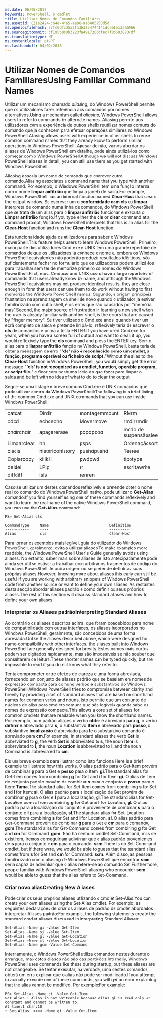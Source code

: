 ```yaml
---
ms.date: 06/05/2017
keywords: PowerShell, o cmdlet
title: Utilizar Nomes de Comandos Familiares
ms.assetid: 021e2424-c64e-4fa5-aa98-aa6405758d5d
ms.openlocfilehash: 37fc6dfad5a2f1363254744141dcab1e13aa5066
ms.sourcegitcommit: cf195b090b3223fa4917206dfec7f0b603873cdf
ms.translationtype: MT
ms.contentlocale: pt-PT
ms.lasthandoff: 04/09/2018
---
```

# <a name="using-familiar-command-names"></a><span data-ttu-id="c00ea-103">Utilizar Nomes de Comandos Familiares</span><span class="sxs-lookup"><span data-stu-id="c00ea-103">Using Familiar Command Names</span></span>
<span data-ttu-id="c00ea-104">Utilizar um mecanismo chamado *aliasing*, do Windows PowerShell permite que os utilizadores fazer referência aos comandos por nomes alternativos.</span><span class="sxs-lookup"><span data-stu-id="c00ea-104">Using a mechanism called *aliasing*, Windows PowerShell allows users to refer to commands by alternate names.</span></span> <span data-ttu-id="c00ea-105">Aliasing permite aos utilizadores com a experiência de outros shells reutilizar nomes comuns do comando que já conhecem para efetuar operações similares no Windows PowerShell.</span><span class="sxs-lookup"><span data-stu-id="c00ea-105">Aliasing allows users with experience in other shells to reuse common command names that they already know to perform similar operations in Windows PowerShell.</span></span> <span data-ttu-id="c00ea-106">Apesar de não, vamos abordar os aliases de Windows PowerShell em detalhe, pode ainda utilizá-los como começar com o Windows PowerShell.</span><span class="sxs-lookup"><span data-stu-id="c00ea-106">Although we will not discuss Windows PowerShell aliases in detail, you can still use them as you get started with Windows PowerShell.</span></span>

<span data-ttu-id="c00ea-107">Aliasing associa um nome de comando que escrever outro comando.</span><span class="sxs-lookup"><span data-stu-id="c00ea-107">Aliasing associates a command name that you type with another command.</span></span> <span data-ttu-id="c00ea-108">Por exemplo, o Windows PowerShell tem uma função interna com o nome **limpar anfitrião** que limpa a janela de saída.</span><span class="sxs-lookup"><span data-stu-id="c00ea-108">For example, Windows PowerShell has an internal function named **Clear-Host** that clears the output window.</span></span> <span data-ttu-id="c00ea-109">Se escrever um o **conformidade com cls** ou **limpar** interpreta de comando numa linha de comandos, do Windows PowerShell que se trata de um alias para o **limpar anfitrião** funcionar e executa o  **Limpar anfitrião** função.</span><span class="sxs-lookup"><span data-stu-id="c00ea-109">If you type either the **cls** or **clear** command at a command prompt, Windows PowerShell interprets that this is an alias for the **Clear-Host** function and runs the **Clear-Host** function.</span></span>

<span data-ttu-id="c00ea-110">Esta funcionalidade ajuda os utilizadores para saber o Windows PowerShell.</span><span class="sxs-lookup"><span data-stu-id="c00ea-110">This feature helps users to learn Windows PowerShell.</span></span> <span data-ttu-id="c00ea-111">Primeiro, maior parte dos utilizadores Cmd.exe e UNIX tem uma grande repertoire de comandos de que os utilizadores já conhece o nome e, embora os Windows PowerShell equivalentes não poderão produzir resultados idênticos, são suficientemente fechar no formulário que os utilizadores podem utilizá-los para trabalhar sem ter de memorize primeiro os nomes do Windows PowerShell.</span><span class="sxs-lookup"><span data-stu-id="c00ea-111">First, most Cmd.exe and UNIX users have a large repertoire of commands that users already know by name, and although the Windows PowerShell equivalents may not produce identical results, they are close enough in form that users can use them to do work without having to first memorize the Windows PowerShell names.</span></span> <span data-ttu-id="c00ea-112">Segundo, a origem principais frustration na aprendizagem da shell de novo quando o utilizador já estiver familiarizado com outro shell, é os erros que são causados por "memória mas".</span><span class="sxs-lookup"><span data-stu-id="c00ea-112">Second, the major source of frustration in learning a new shell when the user is already familiar with another shell, is the errors that are caused by "finger memory".</span></span> <span data-ttu-id="c00ea-113">Se tiver utilizado o Cmd.exe anos, quando tiver um ecrã completo de saída e pretende limpá-lo, reflexively teria de escrever o **cls** de comandos e prima a tecla ENTER.</span><span class="sxs-lookup"><span data-stu-id="c00ea-113">If you have used Cmd.exe for years, when you have a screen full of output and want to clean it up, you would reflexively type the **cls** command and press the ENTER key.</span></span> <span data-ttu-id="c00ea-114">Sem o alias para o **limpar anfitrião** função no Windows PowerShell, basta teria de obter a mensagem de erro "**'cls' não é reconhecido como um cmdlet, a função, programa operável ou ficheiro de script.**"</span><span class="sxs-lookup"><span data-stu-id="c00ea-114">Without the alias to the **Clear-Host** function in Windows PowerShell, you would simply get the error message "**'cls' is not recognized as a cmdlet, function, operable program, or script file.**"</span></span> <span data-ttu-id="c00ea-115">e ficar com nenhuma ideia do que fazer para limpar a saída.</span><span class="sxs-lookup"><span data-stu-id="c00ea-115">and be left with no idea of what to do to clear the output.</span></span>

<span data-ttu-id="c00ea-116">Segue-se uma listagem breve comuns Cmd.exe e UNIX comandos que pode utilizar dentro do Windows PowerShell:</span><span class="sxs-lookup"><span data-stu-id="c00ea-116">The following is a brief listing of the common Cmd.exe and UNIX commands that you can use inside Windows PowerShell:</span></span>

|||||
|-|-|-|-|
|<span data-ttu-id="c00ea-117">cat</span><span class="sxs-lookup"><span data-stu-id="c00ea-117">cat</span></span>|<span data-ttu-id="c00ea-118">Dir</span><span class="sxs-lookup"><span data-stu-id="c00ea-118">dir</span></span>|<span data-ttu-id="c00ea-119">montagem</span><span class="sxs-lookup"><span data-stu-id="c00ea-119">mount</span></span>|<span data-ttu-id="c00ea-120">RM</span><span class="sxs-lookup"><span data-stu-id="c00ea-120">rm</span></span>|
|<span data-ttu-id="c00ea-121">cd</span><span class="sxs-lookup"><span data-stu-id="c00ea-121">cd</span></span>|<span data-ttu-id="c00ea-122">echo</span><span class="sxs-lookup"><span data-stu-id="c00ea-122">echo</span></span>|<span data-ttu-id="c00ea-123">Mover</span><span class="sxs-lookup"><span data-stu-id="c00ea-123">move</span></span>|<span data-ttu-id="c00ea-124">rmdir</span><span class="sxs-lookup"><span data-stu-id="c00ea-124">rmdir</span></span>|
|<span data-ttu-id="c00ea-125">chdir</span><span class="sxs-lookup"><span data-stu-id="c00ea-125">chdir</span></span>|<span data-ttu-id="c00ea-126">apagar</span><span class="sxs-lookup"><span data-stu-id="c00ea-126">erase</span></span>|<span data-ttu-id="c00ea-127">popd</span><span class="sxs-lookup"><span data-stu-id="c00ea-127">popd</span></span>|<span data-ttu-id="c00ea-128">modo de suspensão</span><span class="sxs-lookup"><span data-stu-id="c00ea-128">sleep</span></span>|
|<span data-ttu-id="c00ea-129">Limpar</span><span class="sxs-lookup"><span data-stu-id="c00ea-129">clear</span></span>|<span data-ttu-id="c00ea-130">h</span><span class="sxs-lookup"><span data-stu-id="c00ea-130">h</span></span>|<span data-ttu-id="c00ea-131">ps</span><span class="sxs-lookup"><span data-stu-id="c00ea-131">ps</span></span>|<span data-ttu-id="c00ea-132">Ordenação</span><span class="sxs-lookup"><span data-stu-id="c00ea-132">sort</span></span>|
|<span data-ttu-id="c00ea-133">cls</span><span class="sxs-lookup"><span data-stu-id="c00ea-133">cls</span></span>|<span data-ttu-id="c00ea-134">histórico</span><span class="sxs-lookup"><span data-stu-id="c00ea-134">history</span></span>|<span data-ttu-id="c00ea-135">pushd</span><span class="sxs-lookup"><span data-stu-id="c00ea-135">pushd</span></span>|<span data-ttu-id="c00ea-136">Tee</span><span class="sxs-lookup"><span data-stu-id="c00ea-136">tee</span></span>|
|<span data-ttu-id="c00ea-137">Copiar</span><span class="sxs-lookup"><span data-stu-id="c00ea-137">copy</span></span>|<span data-ttu-id="c00ea-138">kill</span><span class="sxs-lookup"><span data-stu-id="c00ea-138">kill</span></span>|<span data-ttu-id="c00ea-139">pwd</span><span class="sxs-lookup"><span data-stu-id="c00ea-139">pwd</span></span>|<span data-ttu-id="c00ea-140">tipo</span><span class="sxs-lookup"><span data-stu-id="c00ea-140">type</span></span>|
|<span data-ttu-id="c00ea-141">del</span><span class="sxs-lookup"><span data-stu-id="c00ea-141">del</span></span>|<span data-ttu-id="c00ea-142">LP</span><span class="sxs-lookup"><span data-stu-id="c00ea-142">lp</span></span>|<span data-ttu-id="c00ea-143">r</span><span class="sxs-lookup"><span data-stu-id="c00ea-143">r</span></span>|<span data-ttu-id="c00ea-144">escrita</span><span class="sxs-lookup"><span data-stu-id="c00ea-144">write</span></span>|
|<span data-ttu-id="c00ea-145">diff</span><span class="sxs-lookup"><span data-stu-id="c00ea-145">diff</span></span>|<span data-ttu-id="c00ea-146">ls</span><span class="sxs-lookup"><span data-stu-id="c00ea-146">ls</span></span>|<span data-ttu-id="c00ea-147">ren</span><span class="sxs-lookup"><span data-stu-id="c00ea-147">ren</span></span>||

<span data-ttu-id="c00ea-148">Caso se utilizar um destes comandos reflexively e pretende obter o nome real do comando do Windows PowerShell nativo, pode utilizar o **Get-Alias** comando:</span><span class="sxs-lookup"><span data-stu-id="c00ea-148">If you find yourself using one of these commands reflexively and want to learn the real name of the native Windows PowerShell command, you can use the **Get-Alias** command:</span></span>

```
PS> Get-Alias cls

CommandType     Name                            Definition
-----------     ----                            ----------
Alias           cls                             Clear-Host
```

<span data-ttu-id="c00ea-149">Para tornar os exemplos mais legível, guia do utilizador do Windows PowerShell, geralmente, evita a utilizar aliases.</span><span class="sxs-lookup"><span data-stu-id="c00ea-149">To make examples more readable, the Windows PowerShell User's Guide generally avoids using aliases.</span></span> <span data-ttu-id="c00ea-150">No entanto, saber mais sobre aliases de isto antecipadamente pode ainda ser útil se estiver a trabalhar com arbitrários fragmentos de código do Windows PowerShell de outra origem ou se pretende definir as suas próprias aliases.</span><span class="sxs-lookup"><span data-stu-id="c00ea-150">However, knowing more about aliases this early can still be useful if you are working with arbitrary snippets of Windows PowerShell code from another source or want to define your own aliases.</span></span> <span data-ttu-id="c00ea-151">As restantes desta secção abordar aliases padrão e como definir os seus próprios aliases.</span><span class="sxs-lookup"><span data-stu-id="c00ea-151">The rest of this section will discuss standard aliases and how to define your own aliases.</span></span>

### <a name="interpreting-standard-aliases"></a><span data-ttu-id="c00ea-152">Interpretar os Aliases padrão</span><span class="sxs-lookup"><span data-stu-id="c00ea-152">Interpreting Standard Aliases</span></span>
<span data-ttu-id="c00ea-153">Ao contrário os aliases descritos acima, que foram concebidos para nome de compatibilidade com outras interfaces, os aliases incorporados no Windows PowerShell, geralmente, são concebidos de uma forma abreviada.</span><span class="sxs-lookup"><span data-stu-id="c00ea-153">Unlike the aliases described above, which were designed for name-compatibility with other interfaces, the aliases built into Windows PowerShell are generally designed for brevity.</span></span> <span data-ttu-id="c00ea-154">Estes nomes mais curtos podem ser digitados rapidamente, mas são impossíveis se não souber que consultarem de leitura.</span><span class="sxs-lookup"><span data-stu-id="c00ea-154">These shorter names can be typed quickly, but are impossible to read if you do not know what they refer to.</span></span>

<span data-ttu-id="c00ea-155">Tenta comprometer entre efeitos de clareza e uma forma abreviada, fornecendo um conjunto de aliases padrão que se baseiam em nomes de expressão compacta para comuns verbos e substantivos do Windows PowerShell.</span><span class="sxs-lookup"><span data-stu-id="c00ea-155">Windows PowerShell tries to compromise between clarity and brevity by providing a set of standard aliases that are based on shorthand names for common verbs and nouns.</span></span> <span data-ttu-id="c00ea-156">Isto permite que um conjunto de núcleos de alias para cmdlets comuns que são legíveis quando sabe os nomes de expressão compacta.</span><span class="sxs-lookup"><span data-stu-id="c00ea-156">This allows a core set of aliases for common cmdlets that are readable when you know the shorthand names.</span></span> <span data-ttu-id="c00ea-157">Por exemplo, num padrão aliases o verbo **obter** é abreviado para **g**, o verbo **definir** é abreviado para **s**, o substantivo **Item** é abreviado para **posso**, o substantivo **localização** é abreviado para **l**e o substantivo comando é abreviado para **cm**.</span><span class="sxs-lookup"><span data-stu-id="c00ea-157">For example, in standard aliases the verb **Get** is abbreviated to **g**, the verb **Set** is abbreviated to **s**, the noun **Item** is abbreviated to **i**, the noun **Location** is abbreviated to **l**, and the noun Command is abbreviated to **cm**.</span></span>

<span data-ttu-id="c00ea-158">Eis um breve exemplo para ilustrar como isto funciona.</span><span class="sxs-lookup"><span data-stu-id="c00ea-158">Here is a brief example to illustrate how this works.</span></span> <span data-ttu-id="c00ea-159">O alias padrão para o Get-Item provém de combinar **g** para o Get e **posso** para o Item: **gi**.</span><span class="sxs-lookup"><span data-stu-id="c00ea-159">The standard alias for Get-Item comes from combining **g** for Get and **i** for Item: **gi**.</span></span> <span data-ttu-id="c00ea-160">O alias de Item de conjunto padrão provém de combinar **s** para o conjunto e **posso** para o Item: **Tama**.</span><span class="sxs-lookup"><span data-stu-id="c00ea-160">The standard alias for Set-Item comes from combining **s** for Set and **i** for Item: **si**.</span></span> <span data-ttu-id="c00ea-161">O alias padrão para a localização de Get provém de combinar **g** para o Get e **l** para a localização, **gl**.</span><span class="sxs-lookup"><span data-stu-id="c00ea-161">The standard alias for Get-Location comes from combining **g** for Get and **l** for Location, **gl**.</span></span> <span data-ttu-id="c00ea-162">O alias padrão para a localização do conjunto é proveniente de combinar **s** para o conjunto e **l** para a localização, **sl**.</span><span class="sxs-lookup"><span data-stu-id="c00ea-162">The standard alias for Set-Location comes from combining **s** for Set and **l** for Location, **sl**.</span></span> <span data-ttu-id="c00ea-163">O alias padrão para Get-Command provém de combinar **g** para o Get e **cm** para o comando, **gcm**.</span><span class="sxs-lookup"><span data-stu-id="c00ea-163">The standard alias for Get-Command comes from combining **g** for Get and **cm** for Command, **gcm**.</span></span> <span data-ttu-id="c00ea-164">Não há nenhum cmdlet Set-Command, mas se existirem, iremos conseguiriam adivinhar que o alias padrão provenientes de **s** para o conjunto e **cm** para o comando: **scm**.</span><span class="sxs-lookup"><span data-stu-id="c00ea-164">There is no Set-Command cmdlet, but if there were, we would be able to guess that the standard alias comes from **s** for Set and **cm** for Command: **scm**.</span></span> <span data-ttu-id="c00ea-165">Além disso, as pessoas familiarizado com o aliasing de Windows PowerShell que encontrar **scm** seria capaz de adivinhar que o alias refere-se ao comando Set.</span><span class="sxs-lookup"><span data-stu-id="c00ea-165">Furthermore, people familiar with Windows PowerShell aliasing who encounter **scm** would be able to guess that the alias refers to Set-Command.</span></span>

### <a name="creating-new-aliases"></a><span data-ttu-id="c00ea-166">Criar novo alias</span><span class="sxs-lookup"><span data-stu-id="c00ea-166">Creating New Aliases</span></span>
<span data-ttu-id="c00ea-167">Pode criar os seus próprios aliases utilizando o cmdlet Set-Alias.</span><span class="sxs-lookup"><span data-stu-id="c00ea-167">You can create your own aliases using the Set-Alias cmdlet.</span></span> <span data-ttu-id="c00ea-168">Por exemplo, as seguintes declarações de criar os aliases de padrão de cmdlet abordados interpretar Aliases padrão:</span><span class="sxs-lookup"><span data-stu-id="c00ea-168">For example, the following statements create the standard cmdlet aliases discussed in Interpreting Standard Aliases:</span></span>

```
Set-Alias -Name gi -Value Get-Item
Set-Alias -Name si -Value Set-Item
Set-Alias -Name gl -Value Get-Location
Set-Alias -Name sl -Value Set-Location
Set-Alias -Name gcm -Value Get-Command
```

<span data-ttu-id="c00ea-169">Internamente, o Windows PowerShell utiliza comandos nestes durante o arranque, mas estes aliases não são das partições.</span><span class="sxs-lookup"><span data-stu-id="c00ea-169">Internally, Windows PowerShell uses commands like these during startup, but these aliases are not changeable.</span></span> <span data-ttu-id="c00ea-170">Se tentar executar, na verdade, uma destes comandos, obterá um erro explicar que o alias não pode ser modificado.</span><span class="sxs-lookup"><span data-stu-id="c00ea-170">If you attempt to actually execute one of these commands, you will get an error explaining that the alias cannot be modified.</span></span> <span data-ttu-id="c00ea-171">Por exemplo:</span><span class="sxs-lookup"><span data-stu-id="c00ea-171">For example:</span></span>

```
PS> Set-Alias -Name gi -Value Get-Item
Set-Alias : Alias is not writeable because alias gi is read-only or constant and cannot be written to.
At line:1 char:10
+ Set-Alias  <<<< -Name gi -Value Get-Item
```